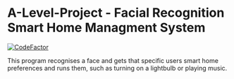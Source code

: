 # A-Level-Project - Facial Recognition Smart Home Managment System

[![CodeFactor](https://www.codefactor.io/repository/github/matthewkayne/facial-recognition-smart-home-managment-system/badge)](https://www.codefactor.io/repository/github/matthewkayne/facial-recognition-smart-home-managment-system)

This program  recognises a face and gets that specific users smart home preferences and runs them, such as turning on a lightbulb or playing music.
